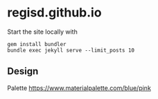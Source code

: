 # regisd.github.io

Start the site locally with

    gem install bundler
    bundle exec jekyll serve --limit_posts 10

## Design

Palette https://www.materialpalette.com/blue/pink
